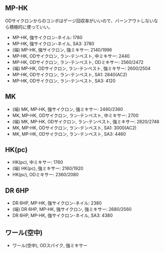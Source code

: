 ## MP-HK

ODサイクロンからのコンボはゲージ回収率がいいので、バーンアウトしないなら積極的に使っていい。

- MP-HK, 強サイクロン-ネイル: 1780
- MP-HK, 強サイクロン-ネイル, SA3: 3780
- (端) MP-HK, 強サイクロン, 強ミキサー: 2140/1996
- MP-HK, ODサイクロン, ラン-テンペスト, 中ミキサー: 2440
- MP-HK, ODサイクロン, ラン-テンペスト, ODミキサー: 2560/2472
- (端) MP-HK, ODサイクロン, ラン-テンペスト, 強ミキサー: 2600/2504
- MP-HK, ODサイクロン, ラン-テンペスト, SA1: 2840(AC2)
- MP-HK, ODサイクロン, ラン-テンペスト, SA3: 4120

## MK

- (端) MK, MP-HK, 強サイクロン, 強ミキサー: 2480/2360
- MK, MP-HK, ODサイクロン, ラン-テンペスト, 中ミキサー: 2700
- (端) MK, MP-HK, ODサイクロン, ラン-テンペスト, 強ミキサー: 2820/2748
- MK, MP-HK, ODサイクロン, ラン-テンペスト, SA1: 3000(AC2)
- MK, MP-HK, ODサイクロン, ラン-テンペスト, SA3: 4460

## HK(pc)

- HK(pc), 中ミキサー: 1760
- (端) HK(pc), 強ミキサー: 2160/1920
- HK(pc), ODミキサー: 2360/2080

## DR 6HP

- DR 6HP, MP-HK, 強サイクロン-ネイル: 2380
- (端) DR 6HP, MP-HK, 強サイクロン, 強ミキサー: 2680/2560
- DR 6HP, MP-HK, 強サイクロン-ネイル, SA3: 4380

## ワール(空中)

- ワール(空中), ODスパイク, 強ミキサー
